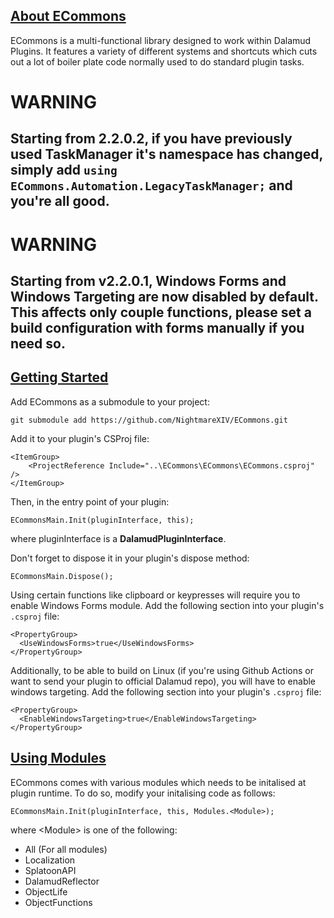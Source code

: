 <section id="about">
<a href="#about" alt="About"><h1>About ECommons</h1></a>
  <p>ECommons is a multi-functional library designed to work within Dalamud Plugins. It features a variety of different systems and shortcuts which cuts out a lot of boiler plate code normally used to do standard plugin tasks.</p>
</section>

# WARNING
## Starting from 2.2.0.2, if you have previously used TaskManager it's namespace has changed, simply add `using ECommons.Automation.LegacyTaskManager;` and you're all good.

# WARNING
## Starting from v2.2.0.1, Windows Forms and Windows Targeting are now disabled by default. This affects only couple functions, please set a build configuration with forms manually if you need so.

<section id="getting-started">
<a href="#getting-started" alt="Getting Started"><h2>Getting Started</h2></a>
Add ECommons as a submodule to your project:

```
git submodule add https://github.com/NightmareXIV/ECommons.git
```
Add it to your plugin's CSProj file:

```  
<ItemGroup>
    <ProjectReference Include="..\ECommons\ECommons\ECommons.csproj" />
</ItemGroup>
```

Then, in the entry point of your plugin:

```
ECommonsMain.Init(pluginInterface, this);
```

where pluginInterface is a <b>DalamudPluginInterface</b>.

Don't forget to dispose it in your plugin's dispose method:
```
ECommonsMain.Dispose();
```

Using certain functions like clipboard or keypresses will require you to enable Windows Forms module. Add the following section into your plugin's `.csproj` file:
```
<PropertyGroup>
  <UseWindowsForms>true</UseWindowsForms>
</PropertyGroup>
```
Additionally, to be able to build on Linux (if you're using Github Actions or want to send your plugin to official Dalamud repo), you will have to enable windows targeting. Add the following section into your plugin's `.csproj` file:
```
<PropertyGroup>
  <EnableWindowsTargeting>true</EnableWindowsTargeting>
</PropertyGroup>
```
</section>

<section id="using-modules">
<a href="#using-modules" alt="Using Modules"><h2>Using Modules</h3></a>
ECommons comes with various modules which needs to be initalised at plugin runtime. To do so, modify your initalising code as follows:

```
ECommonsMain.Init(pluginInterface, this, Modules.<Module>);
```

where \<Module> is one of the following:
- All (For all modules)
- Localization
- SplatoonAPI
- DalamudReflector
- ObjectLife
- ObjectFunctions
</section>

